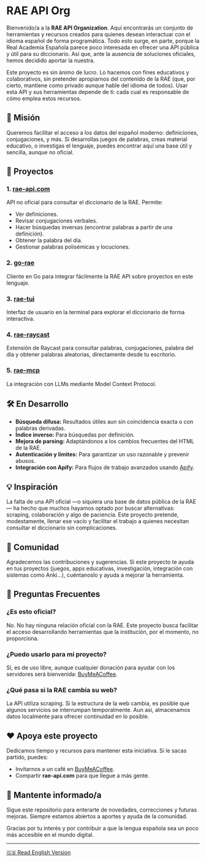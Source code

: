 # RAE API Org

Bienvenido/a a la **RAE API Organization**. Aquí encontrarás un conjunto de herramientas y recursos creados para quienes desean interactuar con el idioma español de forma programática. Todo esto surge, en parte, porque la Real Academia Española parece poco interesada en ofrecer una API pública y útil para su diccionario. Así que, ante la ausencia de soluciones oficiales, hemos decidido aportar la nuestra.

Este proyecto es sin ánimo de lucro. Lo hacemos con fines educativos y colaborativos, sin pretender apropiarnos del contenido de la RAE (que, por cierto, mantiene como privado aunque hable del idioma de todos). Usar esta API y sus herramientas depende de ti: cada cual es responsable de cómo emplea estos recursos.

## 🌟 Misión

Queremos facilitar el acceso a los datos del español moderno: definiciones, conjugaciones, y más. Si desarrollas juegos de palabras, creas material educativo, o investigas el lenguaje, puedes encontrar aquí una base útil y sencilla, aunque no oficial.

## 🚀 Proyectos

### 1. **[rae-api.com](https://rae-api.com)**
API no oficial para consultar el diccionario de la RAE. Permite:
- Ver definiciones.
- Revisar conjugaciones verbales.
- Hacer búsquedas inversas (encontrar palabras a partir de una definición).
- Obtener la palabra del día.
- Gestionar palabras polisémicas y locuciones.

### 2. **[go-rae](https://github.com/rae-api-com/go-rae)**
Cliente en Go para integrar fácilmente la RAE API sobre proyectos en este lenguaje.

### 3. **[rae-tui](https://github.com/rae-api-com/rae-tui)**
Interfaz de usuario en la terminal para explorar el diccionario de forma interactiva.

### 4. **[rae-raycast](https://github.com/rae-api-com/rae-raycast)**
Extensión de Raycast para consultar palabras, conjugaciones, palabra del día y obtener palabras aleatorias, directamente desde tu escritorio.

### 5. **[rae-mcp](https://github.com/rae-api-com/rae-mcp)**
La integración con LLMs mediante Model Context Protocol.

## 🛠️ En Desarrollo

- **Búsqueda difusa:** Resultados útiles aun sin coincidencia exacta o con palabras derivadas.
- **Índice inverso:** Para búsquedas por definición.
- **Mejora de parsing:** Adaptándonos a los cambios frecuentes del HTML de la RAE.
- **Autenticación y límites:** Para garantizar un uso razonable y prevenir abusos.
- **Integración con Apify:** Para flujos de trabajo avanzados usando [Apify](https://apify.com/sonirico/diccionario-de-la-real-academia-de-la-lengua-espanola-rae-ppr).

## 💡 Inspiración

La falta de una API oficial —o siquiera una base de datos pública de la RAE— ha hecho que muchos hayamos optado por buscar alternativas: scraping, colaboración y algo de paciencia. Este proyecto pretende, modestamente, llenar ese vacío y facilitar el trabajo a quienes necesitan consultar el diccionario sin complicaciones.

## 🤝 Comunidad

Agradecemos las contribuciones y sugerencias. Si este proyecto te ayuda en tus proyectos (juegos, apps educativas, investigación, integración con sistemas como Anki...), cuéntanoslo y ayuda a mejorar la herramienta.

## 💬 Preguntas Frecuentes

### ¿Es esto oficial?
No. No hay ninguna relación oficial con la RAE. Este proyecto busca facilitar el acceso desarrollando herramientas que la institución, por el momento, no proporciona.

### ¿Puedo usarlo para mi proyecto?
Sí, es de uso libre, aunque cualquier donación para ayudar con los servidores será bienvenida: [BuyMeACoffee](https://buymeacoffee.com/sonirico).

### ¿Qué pasa si la RAE cambia su web?
La API utiliza scraping. Si la estructura de la web cambia, es posible que algunos servicios se interrumpan temporalmente. Aun así, almacenamos datos localmente para ofrecer continuidad en lo posible.

## ❤️ Apoya este proyecto

Dedicamos tiempo y recursos para mantener esta iniciativa. Si le sacas partido, puedes:
- Invitarnos a un café en [BuyMeACoffee](https://buymeacoffee.com/sonirico).
- Compartir **rae-api.com** para que llegue a más gente.

## 📢 Mantente informado/a

Sigue este repositorio para enterarte de novedades, correcciones y futuras mejoras. Siempre estamos abiertos a aportes y ayuda de la comunidad.

Gracias por tu interés y por contribuir a que la lengua española sea un poco más accesible en el mundo digital.

---

[🇬🇧 Read English Version](./README.EN.md)
